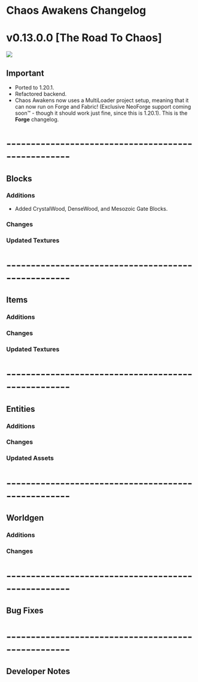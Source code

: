 # Chaos Awakens Changelog

# v0.13.0.0 [The Road To Chaos]
![](https://cdn.discordapp.com/attachments/952003824439148584/1268856637008121946/The_Road_To_Chaos_update_icon.png?ex=66adf254&is=66aca0d4&hm=355bc0d8c62f5ce453f6d7713c330a0db1369b34540b33788bd3aac51e345c34&)
## Important
- Ported to 1.20.1.
- Refactored backend.
- Chaos Awakens now uses a MultiLoader project setup, meaning that it can now run on Forge and Fabric! 
(Exclusive NeoForge support coming soon:tm: - though it should work just fine, since this is 1.20.1). 
This is the <b>Forge</b> changelog.
# ---------------------------------------------------
## Blocks
### Additions
- Added CrystalWood, DenseWood, and Mesozoic Gate Blocks.

### Changes

### Updated Textures
# ---------------------------------------------------
## Items
### Additions

### Changes

### Updated Textures
# ---------------------------------------------------
## Entities
### Additions

### Changes

### Updated Assets
# ---------------------------------------------------
## Worldgen
### Additions

### Changes
# ---------------------------------------------------
## Bug Fixes
# ---------------------------------------------------
## Developer Notes